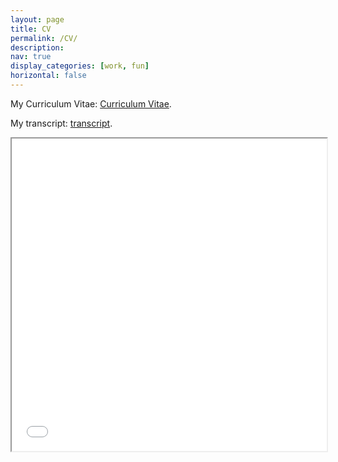 ```yaml
---
layout: page
title: CV
permalink: /CV/
description: 
nav: true
display_categories: [work, fun]
horizontal: false
---
```

My Curriculum Vitae: [Curriculum Vitae](/assets/pdf/cv.pdf). 

My transcript: [transcript](/assets/pdf/普通成绩单英文_出国用_袁玉润(PB19111692).pdf). 

<iframe src="/assets/pdf/cv.pdf#toolbar=0" width="100%" height="500px"></iframe>